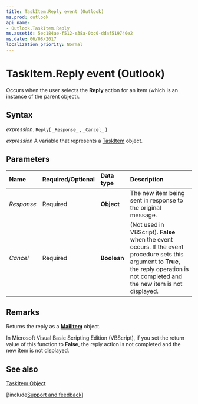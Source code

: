 ```yaml
---
title: TaskItem.Reply event (Outlook)
ms.prod: outlook
api_name:
- Outlook.TaskItem.Reply
ms.assetid: 5ec184ae-f512-e38a-0bc0-ddaf519740e2
ms.date: 06/08/2017
localization_priority: Normal
---
```



# TaskItem.Reply event (Outlook)

Occurs when the user selects the  **Reply** action for an item (which is an instance of the parent object).


## Syntax

_expression_. `Reply`( `_Response_` , `_Cancel_` )

_expression_ A variable that represents a [TaskItem](Outlook.TaskItem.md) object.


## Parameters



|Name|Required/Optional|Data type|Description|
|:-----|:-----|:-----|:-----|
| _Response_|Required| **Object**|The new item being sent in response to the original message.|
| _Cancel_|Required| **Boolean**|(Not used in VBScript).  **False** when the event occurs. If the event procedure sets this argument to **True**, the reply operation is not completed and the new item is not displayed.|

## Remarks

Returns the reply as a  **[MailItem](Outlook.MailItem.md)** object.

In Microsoft Visual Basic Scripting Edition (VBScript), if you set the return value of this function to  **False**, the reply action is not completed and the new item is not displayed.


## See also


[TaskItem Object](Outlook.TaskItem.md)

[!include[Support and feedback](~/includes/feedback-boilerplate.md)]